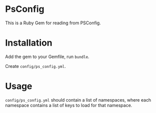 # PsConfig

This is a Ruby Gem for reading from PSConfig.

# Installation

Add the gem to your Gemfile, run `bundle`.

Create `config/ps_config.yml`.

# Usage

`config/ps_config.yml` should contain a list of namespaces, where each namespace contains a list of keys to load for that namespace.

